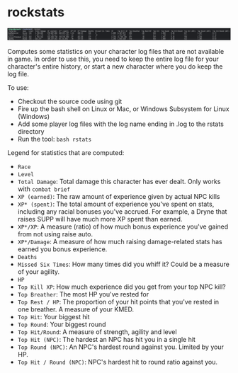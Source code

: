 # rockstats

![](rstats.png)

Computes some statistics on your character log files that are not available in game. In order to use this, you need to keep the entire log file for your character's entire history, or start a new character where you do keep the log file.

To use:
* Checkout the source code using git
* Fire up the bash shell on Linux or Mac, or Windows Subsystem for Linux (Windows)
* Add some player log files with the log name ending in .log to the rstats directory
* Run the tool: `bash rstats`

Legend for statistics that are computed:
* `Race`
* `Level`
* `Total Damage`: Total damage this character has ever dealt. Only works with `combat brief`
* `XP (earned)`: The raw amount of experience given by actual NPC kills
* `XP* (spent)`: The total amount of experience you've spent on stats, including any racial bonuses you've accrued. For example, a Dryne that raises SUPP will have much more XP spent than earned.
* `XP*/XP`: A measure (ratio) of how much bonus experience you've gained from not using raise auto.
* `XP*/Damage`: A measure of how much raising damage-related stats has earned you bonus experience.
* `Deaths`
* `Missed Six Times`: How many times did you whiff it? Could be a measure of your agility.
* `HP`
* `Top Kill XP`: How much experience did you get from your top NPC kill?
* `Top Breather`: The most HP you've rested for
* `Top Rest / HP`: The proportion of your hit points that you've rested in one breather. A measure of your KMED.
* `Top Hit`: Your biggest hit
* `Top Round`: Your biggest round
* `Top Hit/Round`: A measure of strength, agility and level
* `Top Hit (NPC)`: The hardest an NPC has hit you in a single hit
* `Top Round (NPC)`: An NPC's hardest round against you. Limited by your HP.
* `Top Hit / Round (NPC)`: NPC's hardest hit to round ratio against you.
